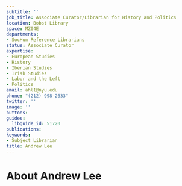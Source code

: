 ```yaml
---
subtitle: ''
job_title: Associate Curator/Librarian for History and Politics
location: Bobst Library
space: MZ04E
departments:
- SocHum Reference Librarians
status: Associate Curator
expertise:
- European Studies
- History
- Iberian Studies
- Irish Studies
- Labor and the Left
- Politics
email: ahl1@nyu.edu
phone: "(212) 998-2633"
twitter: ''
image: ''
buttons: 
guides:
  libguide_id: 51720
publications: 
keywords:
- Subject Librarian
title: Andrew Lee
---
```


# About Andrew Lee